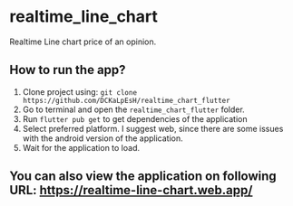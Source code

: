 # realtime_line_chart

  

Realtime Line chart price of an opinion.

  

## How to run the app?

1. Clone project using: `git clone https://github.com/DCKaLpEsH/realtime_chart_flutter`
2. Go to terminal and open the `realtime_chart_flutter` folder.
3. Run `flutter pub get` to get dependencies of the application
4. Select preferred platform. I suggest web, since there are some issues with the android version of the application.
5. Wait for the application to load.

## You can also view the application on following URL: https://realtime-line-chart.web.app/
